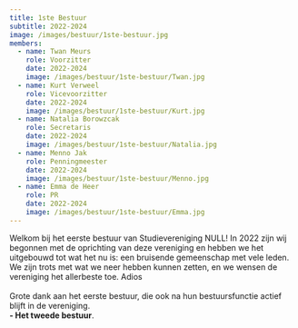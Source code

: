 ```yaml
---
title: 1ste Bestuur
subtitle: 2022-2024
image: /images/bestuur/1ste-bestuur.jpg
members:
  - name: Twan Meurs
    role: Voorzitter
    date: 2022-2024
    image: /images/bestuur/1ste-bestuur/Twan.jpg
  - name: Kurt Verweel
    role: Vicevoorzitter
    date: 2022-2024
    image: /images/bestuur/1ste-bestuur/Kurt.jpg
  - name: Natalia Borowzcak
    role: Secretaris
    date: 2022-2024
    image: /images/bestuur/1ste-bestuur/Natalia.jpg
  - name: Menno Jak
    role: Penningmeester
    date: 2022-2024
    image: /images/bestuur/1ste-bestuur/Menno.jpg
  - name: Emma de Heer
    role: PR
    date: 2022-2024
    image: /images/bestuur/1ste-bestuur/Emma.jpg
---
```


Welkom bij het eerste bestuur van Studievereniging NULL! In 2022 zijn wij begonnen met de oprichting van deze vereniging en hebben we het uitgebouwd tot wat het nu is: een bruisende gemeenschap met vele leden. We zijn trots met wat we neer hebben kunnen zetten, en we wensen de vereniging het allerbeste toe. Adios
<br>
<br>
Grote dank aan het eerste bestuur, die ook na hun bestuursfunctie actief blijft in de vereniging.
<br>
<b>- Het tweede bestuur</b>.